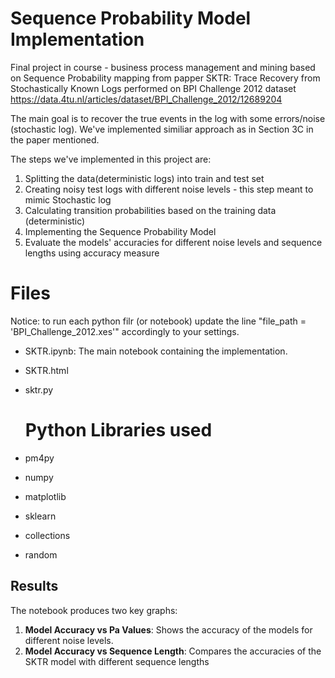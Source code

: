# Sequence Probability Model Implementation
Final project in course - business process management and mining
based on Sequence Probability mapping from papper SKTR: Trace Recovery from Stochastically Known Logs
performed on BPI Challenge 2012 dataset   https://data.4tu.nl/articles/dataset/BPI_Challenge_2012/12689204

The main goal is to recover the true events in the log with some errors/noise (stochastic log). We've implemented similiar approach as in Section 3C in the paper mentioned. 

The steps we've implemented in this project are:
1. Splitting the data(deterministic logs) into train and test set
2. Creating noisy test logs with different noise levels - this step meant to mimic Stochastic log
3. Calculating transition probabilities based on the training data (deterministic) 
4. Implementing the Sequence Probability Model 
5. Evaluate the models' accuracies for different noise levels and sequence lengths using accuracy measure 



# Files 
Notice: to run each python filr (or notebook) update the line "file_path = 'BPI_Challenge_2012.xes'" accordingly to your settings.
- SKTR.ipynb: The main notebook containing the implementation.
- SKTR.html
- sktr.py

  # Python Libraries used

- pm4py
- numpy
- matplotlib
- sklearn
- collections
- random


## Results

The notebook produces two key graphs:
1. **Model Accuracy vs Pa Values**: Shows the accuracy of the models for different noise levels.
2. **Model Accuracy vs Sequence Length**: Compares the accuracies of the SKTR model with different sequence lengths
